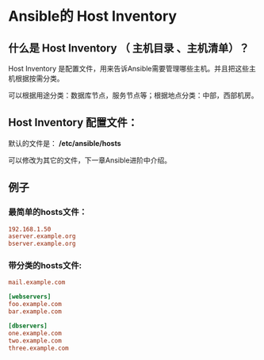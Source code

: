 # Ansible的 Host Inventory 

## 什么是 Host Inventory （ 主机目录 、主机清单）？

 Host Inventory 是配置文件，用来告诉Ansible需要管理哪些主机。并且把这些主机根据按需分类。

可以根据用途分类：数据库节点，服务节点等；根据地点分类：中部，西部机房。

## Host Inventory 配置文件：

默认的文件是：
**\/etc\/ansible\/hosts**

可以修改为其它的文件，下一章Ansible进阶中介绍。

## 例子

### 最简单的hosts文件：

```ini
192.168.1.50
aserver.example.org
bserver.example.org
```

### 带分类的hosts文件:

```ini
mail.example.com

[webservers]
foo.example.com
bar.example.com

[dbservers]
one.example.com
two.example.com
three.example.com

```

